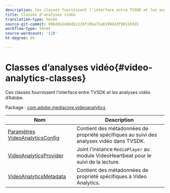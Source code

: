 ```yaml
---
description: Ces classes fournissent l’interface entre TVSDK et les analyses vidéo d’Adobe.
title: Classes d’analyses vidéo
translation-type: tm+mt
source-git-commit: 89bdda1d4bd5c126f19ba75a819942df901183d1
workflow-type: tm+mt
source-wordcount: '118'
ht-degree: 0%

---
```



# Classes d’analyses vidéo{#video-analytics-classes}

Ces classes fournissent l’interface entre TVSDK et les analyses vidéo d’Adobe.

Package : [com.adobe.mediacore.videoanalytics](https://help.adobe.com/en_US/primetime/api/psdk/asdoc-dhls_1.4/com/adobe/mediacore/videoanalytics/package-detail.html)

| Nom | Description |
|---|---|
| [Paramètres VideoAnalyticsConfig](https://help.adobe.com/en_US/primetime/api/psdk/asdoc-dhls_1.4/com/adobe/mediacore/videoanalytics/VideoAnalyticsConfigParameters.html) | Contient des métadonnées de propriété spécifiques au suivi des analyses vidéo dans TVSDK. |
| [VideoAnalyticsProvider](https://help.adobe.com/en_US/primetime/api/psdk/asdoc-dhls_1.4/com/adobe/mediacore/videoanalytics/VideoAnalyticsProvider.html) | Joint l’instance `MediaPlayer` au module VideoHeartbeat pour le suivi de la lecture. |
| [VideoAnalyticsMetadata](https://help.adobe.com/en_US/primetime/api/psdk/asdoc-dhls_1.4/com/adobe/mediacore/videoanalytics/VideoAnalyticsMetadata.html) | Contient des métadonnées de propriété spécifiques à Video Analytics. |